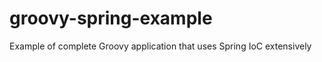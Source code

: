 groovy-spring-example
=====================

Example of complete Groovy application that uses Spring IoC extensively
